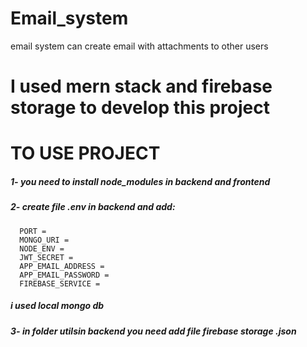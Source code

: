 # Email_system
email system can create email with attachments to other users

# I used mern stack and firebase storage to develop this project

# TO USE PROJECT
##### 1-  you need to install node_modules in backend and frontend
##### 2-  create file .env in backend and add:
      PORT = 
      MONGO_URI = 
      NODE_ENV = 
      JWT_SECRET = 
      APP_EMAIL_ADDRESS = 
      APP_EMAIL_PASSWORD = 
      FIREBASE_SERVICE = 
  ##### i used local mongo db

##### 3-  in folder utilsin backend you need add file firebase storage .json
